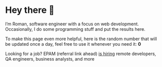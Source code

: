 # Hey there 👋

I’m Roman, software engineer with a focus on web development. Occasionally, I do
some programming stuff and put the results here.

To make this page even more helpful, here is the random number that will be
updated once a day, feel free to use it whenever you need it: **0**

Looking for a job? EPAM (referral link ahead) [is hiring](https://epa.ms/RomanGusev) remote developers,
QA engineers, business analysts, and more
